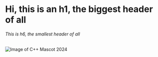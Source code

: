 # Hi, this is an h1, the biggest header of all

###### This is h6, the smallest header of all

![Image of C++ Mascot 2024](https://media3.locals.com/images/posts/2024-01-10/102127/102127_99yfyumtxc53rd4_custom.jpeg)
